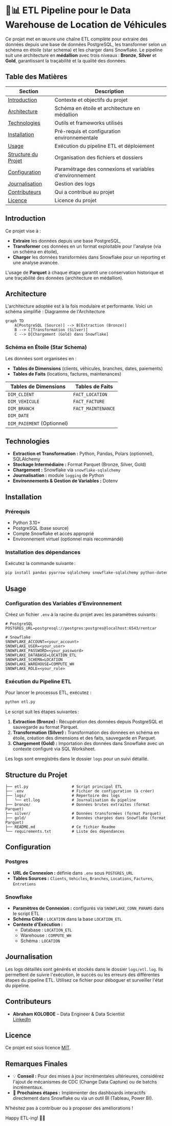 # 🚗📊 ETL Pipeline pour le Data Warehouse de Location de Véhicules

Ce projet met en œuvre une chaîne ETL complète pour extraire des données depuis une base de données PostgreSQL, les transformer selon un schéma en étoile (star schema) et les charger dans Snowflake. Le pipeline suit une architecture en **médallion** avec trois niveaux : **Bronze**, **Silver** et **Gold**, garantissant la traçabilité et la qualité des données.


## Table des Matières

| Section                   | Description                                        |
| ------------------------- | -------------------------------------------------- |
| [Introduction](#introduction)      | Contexte et objectifs du projet                  |
| [Architecture](#architecture)      | Schéma en étoile et architecture en médallion    |
| [Technologies](#technologies)      | Outils et frameworks utilisés                    |
| [Installation](#installation)      | Pré-requis et configuration environnementale      |
| [Usage](#usage)                    | Exécution du pipeline ETL et déploiement           |
| [Structure du Projet](#structure-du-projet)  | Organisation des fichiers et dossiers            |
| [Configuration](#configuration)    | Paramétrage des connexions et variables d'environnement |
| [Journalisation](#journalisation)  | Gestion des logs                                   |
| [Contributeurs](#contributeurs)    | Qui a contribué au projet                          |
| [Licence](#licence)                | Licence du projet                                  |

## Introduction

Ce projet vise à :
- **Extraire** les données depuis une base PostgreSQL,  
- **Transformer** ces données en un format exploitable pour l'analyse (via un schéma en étoile),  
- **Charger** les données transformées dans Snowflake pour un reporting et une analyse avancée.

L'usage de **Parquet** à chaque étape garantit une conservation historique et une traçabilité des données (architecture en médallion).

## Architecture

L'architecture adoptée est à la fois modulaire et performante. Voici un schéma simplifié :
Diagramme de l'Architecture

```mermaid
graph TD
    A[PostgreSQL (Source)] --> B[Extraction (Bronze)]
    B --> C[Transformation (Silver)]
    C --> D[Chargement (Gold) dans Snowflake]
```

### Schéma en Étoile (Star Schema)

Les données sont organisées en :
- **Tables de Dimensions** (clients, véhicules, branches, dates, paiements)
- **Tables de Faits** (locations, factures, maintenances)

| Tables de Dimensions    | Tables de Faits           |
| ----------------------- | ------------------------- |
| `DIM_CLIENT`            | `FACT_LOCATION`         |
| `DIM_VEHICULE`          | `FACT_FACTURE`          |
| `DIM_BRANCH`            | `FACT_MAINTENANCE`      |
| `DIM_DATE`              |                           |
| `DIM_PAIEMENT` (Optionnel)|                           |


## Technologies

- **Extraction et Transformation :** Python, Pandas, Polars (optionnel), SQLAlchemy  
- **Stockage Intermédiaire :** Format Parquet (Bronze, Silver, Gold)  
- **Chargement :** Snowflake via `snowflake-sqlalchemy`  
- **Journalisation :** module `logging` de Python  
- **Environnements & Gestion de Variables :** Dotenv

## Installation

### Prérequis

- Python 3.10+
- PostgreSQL (base source)
- Compte Snowflake et accès approprié
- Environnement virtuel (optionnel mais recommandé)

### Installation des dépendances

Exécutez la commande suivante :
```bash
pip install pandas pyarrow sqlalchemy snowflake-sqlalchemy python-dotenv
```

## Usage

### Configuration des Variables d'Environnement

Créez un fichier `.env` à la racine du projet avec les paramètres suivants :
```dotenv
# PostgreSQL
POSTGRES_URL=postgresql://postgres:postgres@localhost:6543/rentcar

# Snowflake
SNOWFLAKE_ACCOUNT=<your_account>
SNOWFLAKE_USER=<your_user>
SNOWFLAKE_PASSWORD=<your_password>
SNOWFLAKE_DATABASE=LOCATION_ETL
SNOWFLAKE_SCHEMA=LOCATION
SNOWFLAKE_WAREHOUSE=COMPUTE_WH
SNOWFLAKE_ROLE=<your_role>
```

### Exécution du Pipeline ETL

Pour lancer le processus ETL, exécutez :
```bash
python etl.py
```
Le script suit les étapes suivantes :
1. **Extraction (Bronze) :** Récupération des données depuis PostgreSQL et sauvegarde au format Parquet.
2. **Transformation (Silver) :** Transformation des données en schéma en étoile, création des dimensions et des faits, sauvegarde en Parquet.
3. **Chargement (Gold) :** Importation des données dans Snowflake avec un contexte configuré via SQL Worksheet.

Les logs sont enregistrés dans le dossier `logs` pour un suivi détaillé.

## Structure du Projet

```plaintext
├── etl.py                   # Script principal ETL
├── .env                     # Fichier de configuration (à créer)
├── logs/                    # Répertoire des logs
│   └── etl.log              # Journalisation du pipeline
├── bronze/                  # Données brutes extraites (format Parquet)
├── silver/                  # Données transformées (format Parquet)
├── gold/                    # Données chargées dans Snowflake (format Parquet)
├── README.md                # Ce fichier Readme
└── requirements.txt         # Liste des dépendances
```

## Configuration

### Postgres

- **URL de Connexion :** définie dans `.env` sous `POSTGRES_URL`
- **Tables Sources :** `Clients`, `Vehicles`, `Branches`, `Locations`, `Factures`, `Entretiens`

### Snowflake

- **Paramètres de Connexion :** configurés via `SNOWFLAKE_CONN_PARAMS` dans le script ETL
- **Schéma Ciblé :** `LOCATION` dans la base `LOCATION_ETL`
- **Contexte d'Exécution :**
  - Database : `LOCATION_ETL`
  - Warehouse : `COMPUTE_WH`
  - Schéma : `LOCATION`

## Journalisation

Les logs détaillés sont générés et stockés dans le dossier `logs/etl.log`. Ils permettent de suivre l'exécution, le succès ou les erreurs des différentes étapes du pipeline ETL. Utilisez ce fichier pour déboguer et surveiller l'état du pipeline.

## Contributeurs

- **Abraham KOLOBOE** – Data Engineer & Data Scientist  
  [LinkedIn](https://www.linkedin.com/in/abraham-zacharie-koloboe-data-science-ia-generative-llms-machine-learning/)


## Licence

Ce projet est sous licence [MIT](LICENSE).


## Remarques Finales

- 💡 **Conseil :** Pour des mises à jour incrémentales ultérieures, considérez l'ajout de mécanismes de CDC (Change Data Capture) ou de batchs incrémentaux.
- 🚀 **Prochaines étapes :** Implémenter des dashboards interactifs directement dans Snowflake ou via un outil BI (Tableau, Power BI).


N'hésitez pas à contribuer ou à proposer des améliorations !

Happy ETL-ing! 🚀✨
